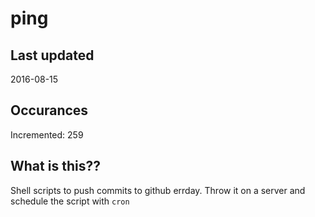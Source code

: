 # ping

## Last updated
2016-08-15

## Occurances
Incremented: 259

## What is this?? 
Shell scripts to push commits to github errday. Throw it on a server and schedule the script with `cron`
